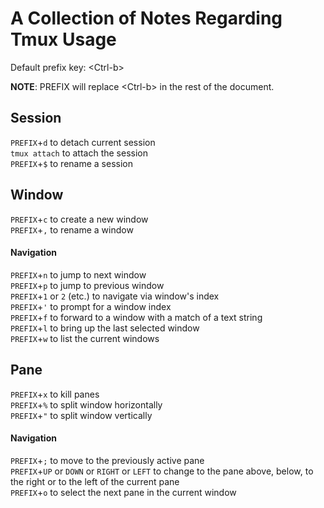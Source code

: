 # A Collection of Notes Regarding Tmux Usage

Default prefix key: \<Ctrl-b\>

**NOTE**: PREFIX will replace \<Ctrl-b\> in the rest of the document.

## Session

`PREFIX`+`d` to detach current session  
`tmux attach` to attach the session  
`PREFIX`+`$` to rename a session  

## Window

`PREFIX`+`c` to create a new window  
`PREFIX`+`,` to rename a window  

#### Navigation

`PREFIX`+`n` to jump to next window  
`PREFIX`+`p` to jump to previous window  
`PREFIX`+`1` or `2` (etc.) to navigate via window's index  
`PREFIX`+`'` to prompt for a window index  
`PREFIX`+`f` to forward to a window with a match of a text string  
`PREFIX`+`l` to bring up the last selected window  
`PREFIX`+`w` to list the current windows  

## Pane

`PREFIX`+`x` to kill panes  
`PREFIX`+`%` to split window horizontally  
`PREFIX`+`"` to split window vertically  

#### Navigation

`PREFIX`+`;` to move to the previously active pane  
`PREFIX`+`UP` or `DOWN` or `RIGHT` or `LEFT` to change to the pane above, below, to the right or to the left of the current pane  
`PREFIX`+`o` to select the next pane in the current window  
